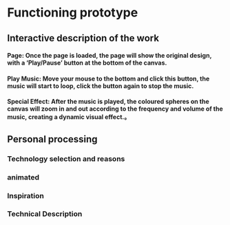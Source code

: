 # Functioning prototype

## Interactive description of the work

#### **Page**: Once the page is loaded, the page will show the original design, with a ‘Play/Pause’ button at the bottom of the canvas.

#### **Play Music**: Move your mouse to the bottom and click this button, the music will start to loop, click the button again to stop the music.

#### **Special Effect**: After the music is played, the coloured spheres on the canvas will zoom in and out according to the frequency and volume of the music, creating a dynamic visual effect.。

## Personal processing
### Technology selection and reasons

### animated

### Inspiration

### Technical Description

